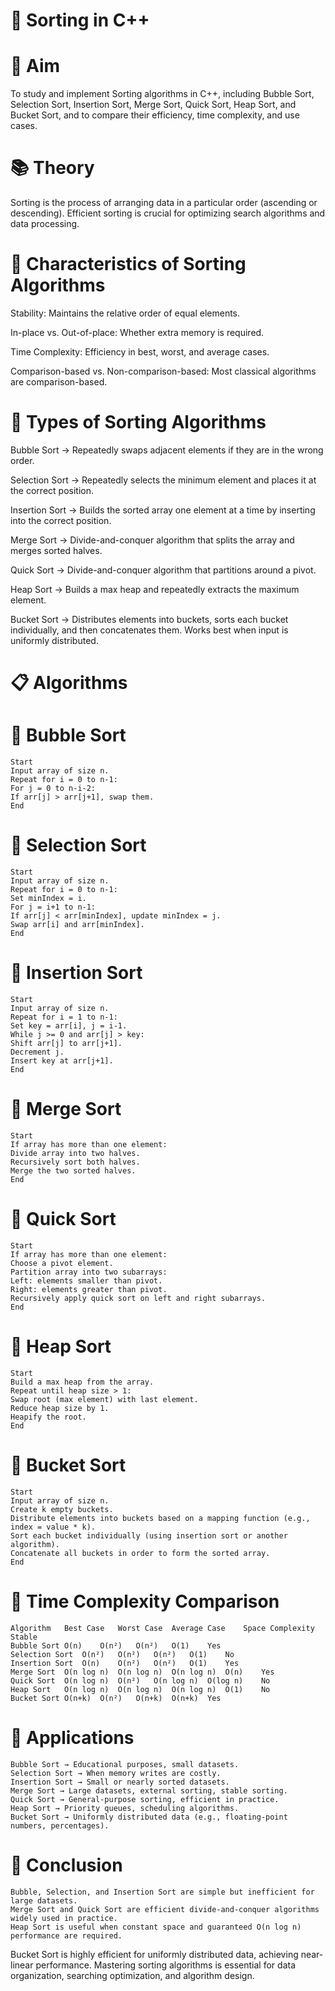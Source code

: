 # 🔄 Sorting in C++
# 🎯 Aim
To study and implement Sorting algorithms in C++, including Bubble Sort, Selection Sort, Insertion Sort, Merge Sort, Quick Sort, Heap Sort, and Bucket Sort, and to compare their efficiency, time complexity, and use cases.

# 📚 Theory
Sorting is the process of arranging data in a particular order (ascending or descending). Efficient sorting is crucial for optimizing search algorithms and data processing.

# 🔑 Characteristics of Sorting Algorithms

Stability: Maintains the relative order of equal elements.

In-place vs. Out-of-place: Whether extra memory is required.

Time Complexity: Efficiency in best, worst, and average cases.

Comparison-based vs. Non-comparison-based: Most classical algorithms are comparison-based.

# 🔄 Types of Sorting Algorithms

Bubble Sort → Repeatedly swaps adjacent elements if they are in the wrong order.

Selection Sort → Repeatedly selects the minimum element and places it at the correct position.

Insertion Sort → Builds the sorted array one element at a time by inserting into the correct position.

Merge Sort → Divide-and-conquer algorithm that splits the array and merges sorted halves.

Quick Sort → Divide-and-conquer algorithm that partitions around a pivot.

Heap Sort → Builds a max heap and repeatedly extracts the maximum element.

Bucket Sort → Distributes elements into buckets, sorts each bucket individually, and then concatenates them. Works best when input is uniformly distributed.

# 📋 Algorithms

# 🧾 Bubble Sort
    Start
    Input array of size n.
    Repeat for i = 0 to n-1:
    For j = 0 to n-i-2:
    If arr[j] > arr[j+1], swap them.
    End
# 🧾 Selection Sort
    Start
    Input array of size n.
    Repeat for i = 0 to n-1:
    Set minIndex = i.
    For j = i+1 to n-1:
    If arr[j] < arr[minIndex], update minIndex = j.
    Swap arr[i] and arr[minIndex].
    End
# 🧾 Insertion Sort
    Start
    Input array of size n.
    Repeat for i = 1 to n-1:
    Set key = arr[i], j = i-1.
    While j >= 0 and arr[j] > key:
    Shift arr[j] to arr[j+1].
    Decrement j.
    Insert key at arr[j+1].
    End
# 🧾 Merge Sort
    Start
    If array has more than one element:
    Divide array into two halves.
    Recursively sort both halves.
    Merge the two sorted halves.
    End
# 🧾 Quick Sort
    Start
    If array has more than one element:
    Choose a pivot element.
    Partition array into two subarrays:
    Left: elements smaller than pivot.
    Right: elements greater than pivot.
    Recursively apply quick sort on left and right subarrays.
    End
# 🧾 Heap Sort
    Start
    Build a max heap from the array.
    Repeat until heap size > 1:
    Swap root (max element) with last element.
    Reduce heap size by 1.
    Heapify the root.
    End
# 🧾 Bucket Sort
    Start
    Input array of size n.
    Create k empty buckets.
    Distribute elements into buckets based on a mapping function (e.g., index = value * k).
    Sort each bucket individually (using insertion sort or another algorithm).
    Concatenate all buckets in order to form the sorted array.
    End
# 🧩 Time Complexity Comparison
    Algorithm	Best Case	Worst Case	Average Case	Space Complexity	Stable
    Bubble Sort	O(n)	O(n²)	O(n²)	O(1)	Yes
    Selection Sort	O(n²)	O(n²)	O(n²)	O(1)	No
    Insertion Sort	O(n)	O(n²)	O(n²)	O(1)	Yes
    Merge Sort	O(n log n)	O(n log n)	O(n log n)	O(n)	Yes
    Quick Sort	O(n log n)	O(n²)	O(n log n)	O(log n)	No
    Heap Sort	O(n log n)	O(n log n)	O(n log n)	O(1)	No
    Bucket Sort	O(n+k)	O(n²)	O(n+k)	O(n+k)	Yes
# 🚀 Applications
    Bubble Sort → Educational purposes, small datasets.
    Selection Sort → When memory writes are costly.
    Insertion Sort → Small or nearly sorted datasets.
    Merge Sort → Large datasets, external sorting, stable sorting.
    Quick Sort → General-purpose sorting, efficient in practice.
    Heap Sort → Priority queues, scheduling algorithms.
    Bucket Sort → Uniformly distributed data (e.g., floating-point numbers, percentages).
# 🧠 Conclusion
    Bubble, Selection, and Insertion Sort are simple but inefficient for large datasets.
    Merge Sort and Quick Sort are efficient divide-and-conquer algorithms widely used in practice.
    Heap Sort is useful when constant space and guaranteed O(n log n) performance are required.
Bucket Sort is highly efficient for uniformly distributed data, achieving near-linear performance.
Mastering sorting algorithms is essential for data organization, searching optimization, and algorithm design.
